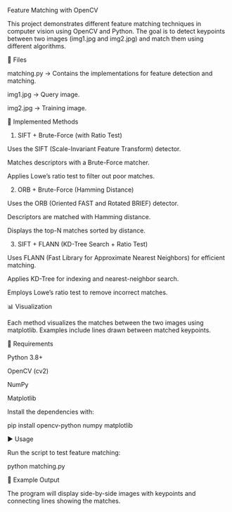 Feature Matching with OpenCV

This project demonstrates different feature matching techniques in computer vision using OpenCV and Python.
The goal is to detect keypoints between two images (img1.jpg and img2.jpg) and match them using different algorithms.

📂 Files

matching.py → Contains the implementations for feature detection and matching.

img1.jpg → Query image.

img2.jpg → Training image.

🔑 Implemented Methods
1. SIFT + Brute-Force (with Ratio Test)

Uses the SIFT (Scale-Invariant Feature Transform) detector.

Matches descriptors with a Brute-Force matcher.

Applies Lowe’s ratio test to filter out poor matches.

2. ORB + Brute-Force (Hamming Distance)

Uses the ORB (Oriented FAST and Rotated BRIEF) detector.

Descriptors are matched with Hamming distance.

Displays the top-N matches sorted by distance.

3. SIFT + FLANN (KD-Tree Search + Ratio Test)

Uses FLANN (Fast Library for Approximate Nearest Neighbors) for efficient matching.

Applies KD-Tree for indexing and nearest-neighbor search.

Employs Lowe’s ratio test to remove incorrect matches.

📊 Visualization

Each method visualizes the matches between the two images using matplotlib.
Examples include lines drawn between matched keypoints.

🚀 Requirements

Python 3.8+

OpenCV (cv2)

NumPy

Matplotlib

Install the dependencies with:

pip install opencv-python numpy matplotlib

▶️ Usage

Run the script to test feature matching:

python matching.py

📸 Example Output

The program will display side-by-side images with keypoints and connecting lines showing the matches.

